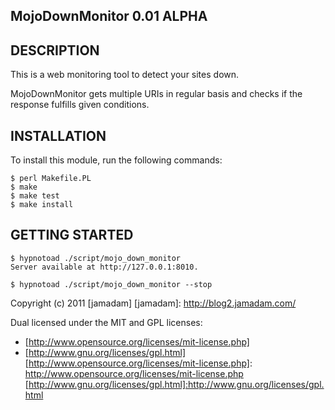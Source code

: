 MojoDownMonitor 0.01 ALPHA
---------------

## DESCRIPTION

This is a web monitoring tool to detect your sites down.

MojoDownMonitor gets multiple URIs in regular basis and checks if the response
fulfills given conditions. 

## INSTALLATION

To install this module, run the following commands:

    $ perl Makefile.PL
    $ make
    $ make test
    $ make install

## GETTING STARTED

    $ hypnotoad ./script/mojo_down_monitor
    Server available at http://127.0.0.1:8010.

    $ hypnotoad ./script/mojo_down_monitor --stop

Copyright (c) 2011 [jamadam]
[jamadam]: http://blog2.jamadam.com/

Dual licensed under the MIT and GPL licenses:

- [http://www.opensource.org/licenses/mit-license.php]
- [http://www.gnu.org/licenses/gpl.html]
[http://www.opensource.org/licenses/mit-license.php]: http://www.opensource.org/licenses/mit-license.php
[http://www.gnu.org/licenses/gpl.html]:http://www.gnu.org/licenses/gpl.html
